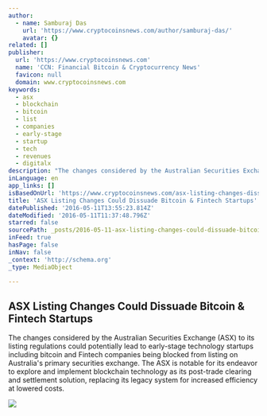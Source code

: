 ```yaml
---
author:
  - name: Samburaj Das
    url: 'https://www.cryptocoinsnews.com/author/samburaj-das/'
    avatar: {}
related: []
publisher:
  url: 'https://www.cryptocoinsnews.com'
  name: 'CCN: Financial Bitcoin & Cryptocurrency News'
  favicon: null
  domain: www.cryptocoinsnews.com
keywords:
  - asx
  - blockchain
  - bitcoin
  - list
  - companies
  - early-stage
  - startup
  - tech
  - revenues
  - digitalx
description: "The changes considered by the Australian Securities Exchange (ASX) to its listing regulations could potentially lead to early-stage technology startups including bitcoin and Fintech companies being blocked from listing on Australia's primary securities exchange. The ASX is notable for its endeavor to explore and implement blockchain technology as its post-trade clearing and settlement solution, replacing its legacy system for increased efficiency at lowered costs."
inLanguage: en
app_links: []
isBasedOnUrl: 'https://www.cryptocoinsnews.com/asx-listing-changes-dissuade-bitcoin-fintech-startups/'
title: 'ASX Listing Changes Could Dissuade Bitcoin & Fintech Startups'
datePublished: '2016-05-11T13:55:23.814Z'
dateModified: '2016-05-11T11:37:48.796Z'
starred: false
sourcePath: _posts/2016-05-11-asx-listing-changes-could-dissuade-bitcoin-and-fintech-startup.md
inFeed: true
hasPage: false
inNav: false
_context: 'http://schema.org'
_type: MediaObject

---
```

<article style=""><h1>ASX Listing Changes Could Dissuade Bitcoin &amp; Fintech Startups</h1><p>The changes considered by the Australian Securities Exchange (ASX) to its listing regulations could potentially lead to early-stage technology startups including bitcoin and Fintech companies being blocked from listing on Australia's primary securities exchange. The ASX is notable for its endeavor to explore and implement blockchain technology as its post-trade clearing and settlement solution, replacing its legacy system for increased efficiency at lowered costs.</p><img src="https://www.cryptocoinsnews.com/wp-content/uploads/2016/05/Airport-departure.jpg" /></article>